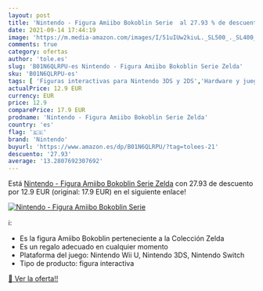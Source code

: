 ```yaml
---
layout: post
title: 'Nintendo - Figura Amiibo Bokoblin Serie  al 27.93 % de descuento'
date: 2021-09-14 17:44:19
image: 'https://m.media-amazon.com/images/I/51uIUw2kiuL._SL500_._SL400_.jpg'
comments: true
category: ofertas
author: 'tole.es'
slug: 'B01N6QLRPU-es Nintendo - Figura Amiibo Bokoblin Serie Zelda'
sku: 'B01N6QLRPU-es'
tags: [ 'Figuras interactivas para Nintendo 3DS y 2DS','Hardware y juegos para Nintendo 3DS y 2DS','Sistemas heredados','Sistemas heredados de Nintendo','Sistemas heredados de PlayStation','Sistemas heredados de Xbox','Videojuegos','nintendo', ]
actualPrice: 12.9 EUR
currency: EUR
price: 12.9
comparePrice: 17.9 EUR
prodname: 'Nintendo - Figura Amiibo Bokoblin Serie Zelda'
country: 'es'
flag: '🇪🇸'
brand: 'Nintendo'
buyurl: 'https://www.amazon.es/dp/B01N6QLRPU/?tag=tolees-21'
descuento: '27.93'
average: '13.2807692307692'
---
```


Está [Nintendo - Figura Amiibo Bokoblin Serie Zelda](https://www.amazon.es/dp/B01N6QLRPU/?tag=tolees-21) con 27.93 de descuento por 12.9 EUR (original: 17.9 EUR) en el siguiente enlace!

[![Nintendo - Figura Amiibo Bokoblin Serie ](https://m.media-amazon.com/images/I/51uIUw2kiuL._SL500_._SL400_.jpg)](https://www.amazon.es/dp/B01N6QLRPU/?tag=tolees-21)

ℹ️:

- Es la figura Amiibo Bokoblin perteneciente a la Colección Zelda
- Es un regalo adecuado en cualquier momento
- Plataforma del juego: Nintendo Wii U, Nintendo 3DS, Nintendo Switch
- Tipo de producto: figura interactiva

[🛒 Ver la oferta!!](https://www.amazon.es/dp/B01N6QLRPU/?tag=tolees-21)
